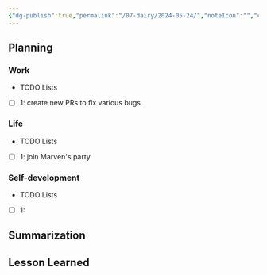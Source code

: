 ```yaml
---
{"dg-publish":true,"permalink":"/07-dairy/2024-05-24/","noteIcon":"","created":"2024-05-24T07:10:55.011+02:00","updated":"2024-05-24T07:11:16.078+02:00"}
---
```


## Planning 
### Work
- TODO Lists
- [ ] 1: create new PRs to fix various bugs
### Life
- TODO Lists
- [ ] 1: join Marven's party
### Self-development
- TODO Lists
- [ ] 1:
## Summarization

## Lesson Learned
